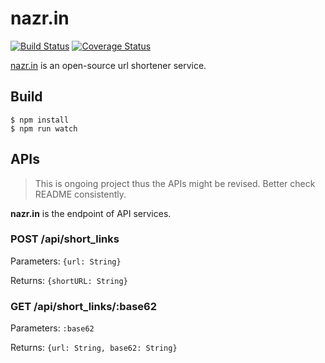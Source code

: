 # nazr.in

[![Build Status](https://travis-ci.org/oame/nazr.in.svg?branch=master)](https://travis-ci.org/oame/nazr.in) [![Coverage Status](https://coveralls.io/repos/github/oame/nazr.in/badge.svg?branch=master)](https://coveralls.io/github/oame/nazr.in?branch=master)

[nazr.in](http://nazr.in) is an open-source url shortener service.

## Build

```
$ npm install
$ npm run watch
```

## APIs

> This is ongoing project thus the APIs might be revised. Better check README consistently.

__nazr.in__ is the endpoint of API services.

### POST /api/short_links

Parameters: `{url: String}`

Returns: `{shortURL: String}`

### GET /api/short_links/:base62

Parameters: `:base62`

Returns: `{url: String, base62: String}`
